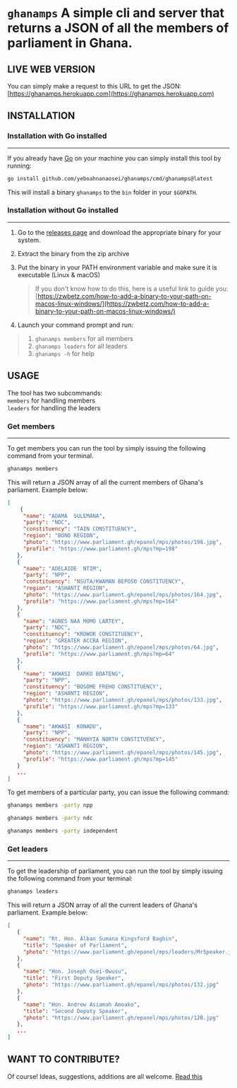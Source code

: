 # `ghanamps` A simple cli and server that returns a JSON of all the members of parliament in Ghana.

## LIVE WEB VERSION
You can simply make a request to this URL to get the JSON:  
[https://ghanamps.herokuapp.com](https://ghanamps.herokuapp.com)  


## INSTALLATION
### Installation with Go installed
---
If you already have [Go](https://go.dev/) on your machine you can simply install this tool by running: 
```bash
go install github.com/yeboahnanaosei/ghanamps/cmd/ghanamps@latest
```
This will install a binary `ghanamps` to the `bin` folder in your `$GOPATH`.  

### Installation without Go installed
---
1. Go to the [releases page](https://github.com/yeboahnanaosei/ghanamps/releases) and download the appropriate binary for your system.
1. Extract the binary from the zip archive
1. Put the binary in your PATH environment variable and make sure it is executable (Linux & macOS)
    > If you don't know how to do this, here is a useful link to guide you: [https://zwbetz.com/how-to-add-a-binary-to-your-path-on-macos-linux-windows/](https://zwbetz.com/how-to-add-a-binary-to-your-path-on-macos-linux-windows/)  

4. Launch your command prompt and run:
> 1. `ghanamps members` for all members
> 2. `ghanamps leaders` for all leaders
> 3. `ghanamps -h` for help


## USAGE
The tool has two subcommands:  
`members` for handling members  
`leaders` for handling the leaders
### Get members
---
To get members you can run the tool by simply issuing the following command from your terminal.
```bash
ghanamps members
```
This will return a JSON array of all the current members of Ghana's parliament. Example below:
```json
[
    {
     "name": "ADAMA  SULEMANA",
     "party": "NDC",
     "constituency": "TAIN CONSTITUENCY",
     "region": "BONO REGION",
     "photo": "https://www.parliament.gh/epanel/mps/photos/198.jpg",
     "profile": "https://www.parliament.gh/mps?mp=198"
   },
   {
     "name": "ADELAIDE  NTIM",
     "party": "NPP",
     "constituency": "NSUTA/KWAMAN BEPOSO CONSTITUENCY",
     "region": "ASHANTI REGION",
     "photo": "https://www.parliament.gh/epanel/mps/photos/164.jpg",
     "profile": "https://www.parliament.gh/mps?mp=164"
   },
   {
     "name": "AGNES NAA MOMO LARTEY",
     "party": "NDC",
     "constituency": "KROWOR CONSTITUENCY",
     "region": "GREATER ACCRA REGION",
     "photo": "https://www.parliament.gh/epanel/mps/photos/64.jpg",
     "profile": "https://www.parliament.gh/mps?mp=64"
   },
   {
     "name": "AKWASI  DARKO BOATENG",
     "party": "NPP",
     "constituency": "BOSOME FREHO CONSTITUENCY",
     "region": "ASHANTI REGION",
     "photo": "https://www.parliament.gh/epanel/mps/photos/133.jpg",
     "profile": "https://www.parliament.gh/mps?mp=133"
   },
   {
     "name": "AKWASI  KONADU",
     "party": "NPP",
     "constituency": "MANHYIA NORTH CONSTITUENCY",
     "region": "ASHANTI REGION",
     "photo": "https://www.parliament.gh/epanel/mps/photos/145.jpg",
     "profile": "https://www.parliament.gh/mps?mp=145"
   }
   ...
]
```

To get members of a particular party, you can issue the following command:
```bash
ghanamps members -party npp
```

```bash
ghanamps members -party ndc
```

```bash
ghanamps members -party independent
```

### Get leaders
---
To get the leadership of parliament, you can run the tool by simply issuing the following command from your terminal:
```bash
ghanamps leaders
```
This will return a JSON array of all the current leaders of Ghana's parliament. Example below:
```json
[
   {
     "name": "Rt. Hon. Alban Sumana Kingsford Bagbin",
     "title": "Speaker of Parliament",
     "photo": "https://www.parliament.gh/epanel/mps/leaders/MrSpeaker.jpg"
   },
   {
     "name": "Hon. Joseph Osei-Owusu",
     "title": "First Deputy Speaker",
     "photo": "https://www.parliament.gh/epanel/mps/photos/132.jpg"
   },
   {
     "name": "Hon. Andrew Asiamah Amoako",
     "title": "Second Deputy Speaker",
     "photo": "https://www.parliament.gh/epanel/mps/photos/128.jpg"
   },
   ...
]
```

## WANT TO CONTRIBUTE?
Of course! Ideas, suggestions, additions are all welcome. [Read this](https://github.com/yeboahnanaosei/ghanamps/blob/master/CONTRIBUTING.md)
